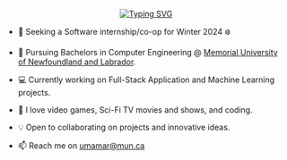 <!--
**Mepha89/Mepha89** is a ✨ _special_ ✨ repository because its `README.md` (this file) appears on your GitHub profile.
-->
<p align="center">
    <a href="https://github.com/Mepha89">
        <img src="https://readme-typing-svg.demolab.com?font=Ubuntu+Mono&size=20&duration=2000&pause=100&color=0DBFF7&center=true&vCenter=true&multiline=true&width=500&height=80&lines=Umama+Rahman;Computer+Engineering+Student+%7C+Software+Developer" alt="Typing SVG" />
    </a>
<br/>

* 👀 Seeking a Software internship/co-op for Winter 2024 ❄️

* 📖 Pursuing Bachelors in Computer Engineering @ [Memorial University of Newfoundland and Labrador](https://www.mun.ca/undergrad/programs/engineering/computer-engineering/). 

* 💻 Currently working on Full-Stack Application and Machine Learning projects.

* 🔭 I love video games, Sci-Fi TV movies and shows, and coding.

* 💡 Open to collaborating on projects and innovative ideas. 

* 📫 Reach me on umamar@mun.ca
